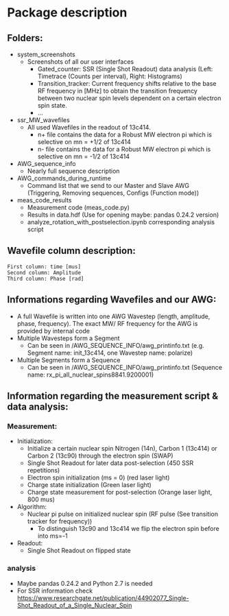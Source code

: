 # Package description

## Folders: 
* system_screenshots
    *  Screenshots of all our user interfaces
        * Gated_counter: SSR (Single Shot Readout) data analysis (Left: Timetrace (Counts per interval), Right: Histograms)  
        * Transition_tracker: Current frequency shifts relative to the base RF frequency in [MHz] to obtain the transition frequency between two nuclear spin levels dependent on a certain electron spin state. 
        * ... 
* ssr_MW_wavefiles
    * All used Wavefiles in the readout of 13c414.
        * n+ file contains the data for a Robust MW electron pi which is selective on mn = +1/2 of 13c414
        * n- file contains the data for a Robust MW electron pi which is selective on mn = -1/2 of 13c414
* AWG_sequence_info
    * Nearly full sequence description 
* AWG_commands_during_runtime
    * Command list that we send to our Master and Slave AWG (Triggering, Removing sequences, Configs (Function mode)) 
* meas_code_results
    * Measurement code (meas_code.py)
    * Results in data.hdf (Use for opening maybe: pandas 0.24.2 version)
    * analyze_rotation_with_postselection.ipynb corresponding analysis script
    

## Wavefile column description: 
    First column: time [mus]
    Second column: Amplitude 
    Third column: Phase [rad]

## Informations regarding Wavefiles and our AWG: 
* A full Wavefile is written into one AWG Wavestep (length, amplitude, phase, frequency). The exact MW/ RF frequency for the AWG is provided by internal code 
* Multiple Wavesteps form a Segment 
    * Can be seen in /AWG_SEQUENCE_INFO/awg_printinfo.txt (e.g. Segment name: init_13c414, one Wavestep name: polarize)
* Multiple Segments form a Sequence
    * Can be seen in /AWG_SEQUENCE_INFO/awg_printinfo.txt (Sequence name: rx_pi_all_nuclear_spins8841.9200001)

## Information regarding the measurement script & data analysis: 
### Measurement:

* Initialization:
    * Initialize a certain nuclear spin Nitrogen (14n), Carbon 1 (13c414) or Carbon 2 (13c90) through the electron spin (SWAP)
    * Single Shot Readout for later data post-selection (450 SSR repetitions)
    * Electron spin initialization (ms = 0) (red laser light)
    * Charge state initialization (Green laser light)
    * Charge state measurement for post-selection (Orange laser light, 800 mus)
* Algorithm: 
    * Nuclear pi pulse on initialized nuclear spin (RF pulse (See transition tracker for frequency))
        * To distinguish 13c90 and 13c414 we flip the electron spin before into ms=-1
* Readout: 
    * Single Shot Readout on flipped state

### analysis
* Maybe pandas 0.24.2 and Python 2.7 is needed 
* For SSR information check https://www.researchgate.net/publication/44902077_Single-Shot_Readout_of_a_Single_Nuclear_Spin
